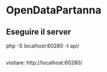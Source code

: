 # OpenDataPartanna

## Eseguire il server
php -S localhost:60280 -t api/

##
visitare: http://localhost:60280/

